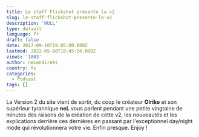 ```yaml
---
title: Le staff Flickshot présente la v2
slug: le-staff-flickshot-presente-la-v2
description: 'NULL'
type: default
language: fr
draft: false
date: 2017-09-10T19:05:00.000Z
lastmod: 2022-05-08T18:45:56.000Z
views: '1803'
author: neLendirekt
country: fs
categories:
  - Podcast
tags: []
---
```

La Version 2 du site vient de sortir, du coup le créateur **Olriko** et son supérieur tyrannique **neL** vous parlent pendant une petite vingtaine de minutes des raisons de la création de cette v2, les nouveautés et les explications derrière ces dernières en passant par l'exceptionnel day/night mode qui révolutionnera votre vie. Enfin presque. Enjoy !
